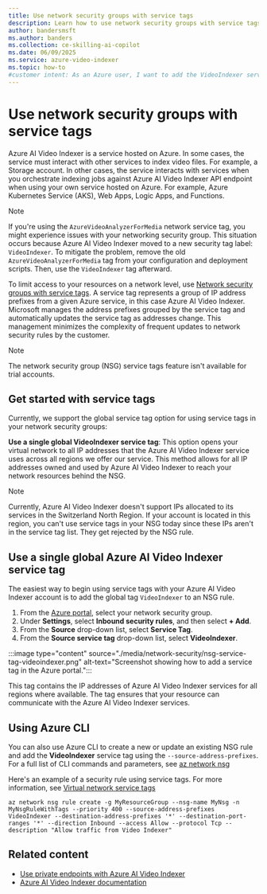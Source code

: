 ```yaml
---
title: Use network security groups with service tags
description: Learn how to use network security groups with service tags to control access and simplify rule management. Get started now.
author: bandersmsft
ms.author: banders
ms.collection: ce-skilling-ai-copilot
ms.date: 06/09/2025
ms.service: azure-video-indexer
ms.topic: how-to
#customer intent: As an Azure user, I want to add the VideoIndexer service tag to my NSG rules so that my resources can communicate with Azure AI Video Indexer.
---
```


# Use network security groups with service tags

Azure AI Video Indexer is a service hosted on Azure. In some cases, the service must interact with other services to index video files. For example, a Storage account. In other cases, the service interacts with services when you orchestrate indexing jobs against Azure AI Video Indexer API endpoint when using your own service hosted on Azure. For example, Azure Kubernetes Service (AKS), Web Apps, Logic Apps, and Functions.

> [!NOTE]
> If you're using the `AzureVideoAnalyzerForMedia` network service tag, you might experience issues with your networking security group. This situation occurs because Azure AI Video Indexer moved to a new security tag label: `VideoIndexer`. To mitigate the problem, remove the old `AzureVideoAnalyzerForMedia` tag from your configuration and deployment scripts. Then, use the `VideoIndexer` tag afterward.

To limit access to your resources on a network level, use [Network security groups with service tags](/azure/virtual-network/service-tags-overview). A service tag represents a group of IP address prefixes from a given Azure service, in this case Azure AI Video Indexer. Microsoft manages the address prefixes grouped by the service tag and automatically updates the service tag as addresses change. This management minimizes the complexity of frequent updates to network security rules by the customer.

> [!NOTE]
> The network security group (NSG) service tags feature isn't available for trial accounts.

## Get started with service tags

Currently, we support the global service tag option for using service tags in your network security groups:

**Use a single global VideoIndexer service tag**: This option opens your virtual network to all IP addresses that the Azure AI Video Indexer service uses across all regions we offer our service. This method allows for all IP addresses owned and used by Azure AI Video Indexer to reach your network resources behind the NSG.

> [!NOTE]
> Currently, Azure AI Video Indexer doesn't support IPs allocated to its services in the Switzerland North Region. If your account is located in this region, you can't use service tags in your NSG today since these IPs aren't in the service tag list. They get rejected by the NSG rule.

## Use a single global Azure AI Video Indexer service tag

The easiest way to begin using service tags with your Azure AI Video Indexer account is to add the global tag `VideoIndexer` to an NSG rule.

1. From the [Azure portal](https://portal.azure.com/), select your network security group.
1. Under **Settings**, select **Inbound security rules**, and then select **+ Add**.
1. From the **Source** drop-down list, select **Service Tag**.
1. From the **Source service tag** drop-down list, select **VideoIndexer**.

:::image type="content" source="./media/network-security/nsg-service-tag-videoindexer.png" alt-text="Screenshot showing how to add a service tag in the Azure portal.":::

This tag contains the IP addresses of Azure AI Video Indexer services for all regions where available. The tag ensures that your resource can communicate with the Azure AI Video Indexer services.

## Using Azure CLI

You can also use Azure CLI to create a new or update an existing NSG rule and add the **VideoIndexer** service tag using the `--source-address-prefixes`. For a full list of CLI commands and parameters, see [az network nsg](/cli/azure/network/nsg/rule?view=azure-cli-latest&preserve-view=true)

Here's an example of a security rule using service tags. For more information, see [Virtual network service tags](https://aka.ms/servicetags)

```azurecli
az network nsg rule create -g MyResourceGroup --nsg-name MyNsg -n MyNsgRuleWithTags --priority 400 --source-address-prefixes VideoIndexer --destination-address-prefixes '*' --destination-port-ranges '*' --direction Inbound --access Allow --protocol Tcp --description "Allow traffic from Video Indexer"
```

## Related content

- [Use private endpoints with Azure AI Video Indexer](private-endpoint-how-to.md)
- [Azure AI Video Indexer documentation](index.yml)